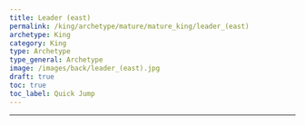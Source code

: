 ```yaml
---
title: Leader (east)
permalink: /king/archetype/mature/mature_king/leader_(east)
archetype: King
category: King
type: Archetype
type_general: Archetype
image: /images/back/leader_(east).jpg
draft: true
toc: true
toc_label: Quick Jump
---
```


---
